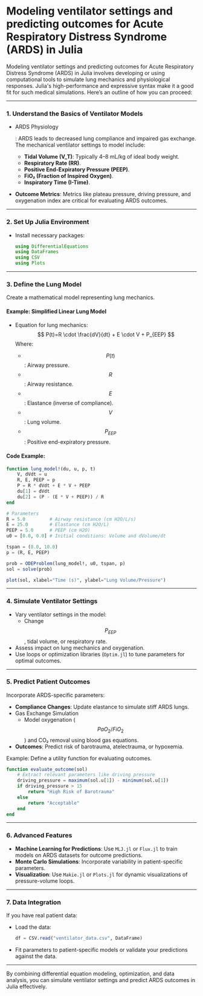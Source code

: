 # Modeling ventilator settings and predicting outcomes for Acute Respiratory Distress Syndrome (ARDS) in Julia

Modeling ventilator settings and predicting outcomes for Acute Respiratory Distress Syndrome (ARDS) in Julia involves developing or using computational tools to simulate lung mechanics and physiological responses. Julia's high-performance and expressive syntax make it a good fit for such medical simulations. Here’s an outline of how you can proceed:

------

### 1. **Understand the Basics of Ventilator Models**

- ARDS Physiology

  : ARDS leads to decreased lung compliance and impaired gas exchange. The mechanical ventilator settings to model include:

  - **Tidal Volume (V_T)**: Typically 4–8 mL/kg of ideal body weight.
  - **Respiratory Rate (RR)**.
  - **Positive End-Expiratory Pressure (PEEP)**.
  - **FiO₂ (Fraction of Inspired Oxygen)**.
  - **Inspiratory Time (I-Time)**.

- **Outcome Metrics**: Metrics like plateau pressure, driving pressure, and oxygenation index are critical for evaluating ARDS outcomes.

------

### 2. **Set Up Julia Environment**

- Install necessary packages:

  ```julia
  using DifferentialEquations
  using DataFrames
  using CSV
  using Plots
  ```

------

### 3. **Define the Lung Model**

Create a mathematical model representing lung mechanics.

#### Example: Simplified Linear Lung Model

- Equation for lung mechanics:
  $$
  P(t)=R \cdot \frac{dV}{dt} + E \cdot V + P_{EEP}
  $$
  Where:

  - $$P(t)$$: Airway pressure.
  - $$R$$: Airway resistance.
  - $$E$$: Elastance (inverse of compliance).
  - $$V$$: Lung volume.
  - $$P_{EEP}$$: Positive end-expiratory pressure.

#### Code Example:

```julia
function lung_model!(du, u, p, t)
    V, dVdt = u
    R, E, PEEP = p
    P = R * dVdt + E * V + PEEP
    du[1] = dVdt
    du[2] = (P - (E * V + PEEP)) / R
end

# Parameters
R = 5.0         # Airway resistance (cm H2O/L/s)
E = 25.0        # Elastance (cm H2O/L)
PEEP = 5.0      # PEEP (cm H2O)
u0 = [0.0, 0.0] # Initial conditions: Volume and dVolume/dt

tspan = (0.0, 10.0)
p = (R, E, PEEP)

prob = ODEProblem(lung_model!, u0, tspan, p)
sol = solve(prob)

plot(sol, xlabel="Time (s)", ylabel="Lung Volume/Pressure")
```

------

### 4. **Simulate Ventilator Settings**

- Vary ventilator settings in the model:
  - Change $$P_{EEP}$$, tidal volume, or respiratory rate.
- Assess impact on lung mechanics and oxygenation.
- Use loops or optimization libraries (`Optim.jl`) to tune parameters for optimal outcomes.

------

### 5. **Predict Patient Outcomes**

Incorporate ARDS-specific parameters:

- **Compliance Changes**: Update elastance to simulate stiff ARDS lungs.
- Gas Exchange Simulation
  - Model oxygenation ($$PaO_2 / FiO_2$$) and CO₂ removal using blood gas equations.
- **Outcomes**: Predict risk of barotrauma, atelectrauma, or hypoxemia.

Example: Define a utility function for evaluating outcomes.

```julia
function evaluate_outcome(sol)
    # Extract relevant parameters like driving pressure
    driving_pressure = maximum(sol.u[1]) - minimum(sol.u[1])
    if driving_pressure > 15
        return "High Risk of Barotrauma"
    else
        return "Acceptable"
    end
end
```

------

### 6. **Advanced Features**

- **Machine Learning for Predictions**: Use `MLJ.jl` or `Flux.jl` to train models on ARDS datasets for outcome predictions.
- **Monte Carlo Simulations**: Incorporate variability in patient-specific parameters.
- **Visualization**: Use `Makie.jl` or `Plots.jl` for dynamic visualizations of pressure-volume loops.

------

### 7. **Data Integration**

If you have real patient data:

- Load the data:

  ```julia
  df = CSV.read("ventilator_data.csv", DataFrame)
  ```

- Fit parameters to patient-specific models or validate your predictions against the data.

------

By combining differential equation modeling, optimization, and data analysis, you can simulate ventilator settings and predict ARDS outcomes in Julia effectively. 